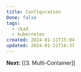 ```yaml
---
title: Configuration
Done: false
tags:
  - ckad
  - kubernetes
created: 2024-01-11T15:04
updated: 2024-01-21T16:37
---
```



**Next:** [[3. Multi-Container]]